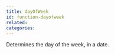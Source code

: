 ```yaml
---
title: dayOfWeek
id: function-dayofweek
related:
categories:
---
```


Determines the day of the week, in a date.